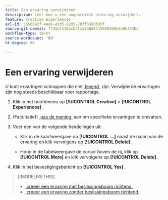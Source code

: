```yaml
---
title: Een ervaring verwijderen
description: Leer hoe u een ongebruikte ervaring verwijdert.
feature: Creative Experiences
exl-id: 5658692f-4ae6-41d5-82d3-78ff5560b95f
source-git-commit: f7d5bf3193cb41ca2a0d4415998209e5a9b724ba
workflow-type: tm+mt
source-wordcount: '89'
ht-degree: 0%

---
```


# Een ervaring verwijderen

<!-- No multiselect for experiences as of 1/30 -->

U kunt ervaringen schrappen die niet [&#x200B; levend &#x200B;](experience-about.md#experience-statuses) zijn. Verwijderde ervaringen zijn nog steeds beschikbaar voor rapportage. <!-- Verify -->

1. Klik in het hoofdmenu op **[!UICONTROL Creative]** > **[!UICONTROL Experiences]** .

1. (Facultatief) [&#x200B; pas de mening &#x200B;](/help/creative/introduction/customize-data-views.md) aan om specifieke ervaringen te omvatten.

1. Voer een van de volgende handelingen uit:

   * Klik in de kaartweergave op **[!UICONTROL ...]** naast de naam van de ervaring en klik vervolgens op **[!UICONTROL Delete]** .

   * Houd in de tabelweergave de cursor boven de rij, klik op **[!UICONTROL More]** en klik vervolgens op **[!UICONTROL Delete]** .

1. Klik in het bevestigingsbericht op **[!UICONTROL Yes]** .

>[!MORELIKETHIS]
>
>* [&#x200B; creeer een ervaring met beslissingsboom richtend &#x200B;](experience-create-targeting.md)
>* [&#x200B; creeer een ervaring zonder beslissingsboom richtend &#x200B;](experience-create-no-targeting.md)
